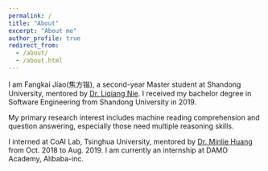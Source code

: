 ```yaml
---
permalink: /
title: "About"
excerpt: "About me"
author_profile: true
redirect_from: 
  - /about/
  - /about.html
---
```


I am Fangkai Jiao(焦方锴), a second-year Master student at Shandong University, mentored by [Dr. Liqiang Nie](https://liqiangnie.github.io/). I received my bachelor degree in Software Engineering from Shandong University in 2019.

My primary research interest includes machine reading comprehension and question answering, especially those need multiple reasoning skills.

I interned at CoAI Lab, Tsinghua University, mentored by [Dr. Minlie Huang](http://coai.cs.tsinghua.edu.cn/hml/publications/) from Oct. 2018 to Aug. 2019. I am currently an internship at DAMO Academy, Alibaba-inc.
